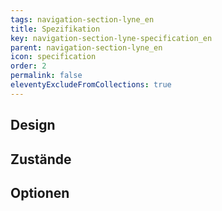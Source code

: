 ```yaml
---
tags: navigation-section-lyne_en
title: Spezifikation
key: navigation-section-lyne-specification_en
parent: navigation-section-lyne_en
icon: specification
order: 2
permalink: false
eleventyExcludeFromCollections: true
---
```


## Design 

## Zustände

## Optionen


